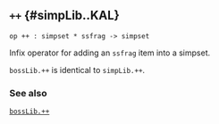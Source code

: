 ## `++` {#simpLib..KAL}


```
op ++ : simpset * ssfrag -> simpset
```



Infix operator for adding an `ssfrag` item into a simpset.


`bossLib.++` is identical to `simpLib.++`.

### See also

[`bossLib.++`](#bossLib..KAL)

